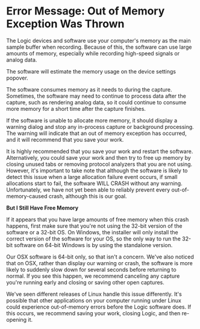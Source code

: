 # Error Message: Out of Memory Exception Was Thrown

The Logic devices and software use your computer's memory as the main sample buffer when recording. Because of this, the software can use large amounts of memory, especially while recording high-speed signals or analog data.

The software will estimate the memory usage on the device settings popover.

The software consumes memory as it needs to during the capture. Sometimes, the software may need to continue to process data after the capture, such as rendering analog data, so it could continue to consume more memory for a short time after the capture finishes.

If the software is unable to allocate more memory, it should display a warning dialog and stop any in-process capture or background processing. The warning will indicate that an out of memory exception has occurred, and it will recommend that you save your work.

It is highly recommended that you save your work and restart the software. Alternatively, you could save your work and then try to free up memory by closing unused tabs or removing protocol analyzers that you are not using. However, it's important to take note that although the software is likely to detect this issue when a large allocation failure event occurs, if small allocations start to fail, the software WILL CRASH without any warning. Unfortunately, we have not yet been able to reliably prevent every out-of-memory-caused crash, although this is our goal.

**But I Still Have Free Memory**

If it appears that you have large amounts of free memory when this crash happens, first make sure that you're not using the 32-bit version of the software or a 32-bit OS. On Windows, the installer will only install the correct version of the software for your OS, so the only way to run the 32-bit software on 64-bit Windows is by using the standalone version.

Our OSX software is 64-bit only, so that isn't a concern. We've also noticed that on OSX, rather than display our warning or crash, the software is more likely to suddenly slow down for several seconds before returning to normal. If you see this happen, we recommend canceling any capture you're running early and closing or saving other open captures.

We've seen different releases of Linux handle this issue differently. It's possible that other applications on your computer running under Linux could experience out-of-memory errors before the Logic software does. If this occurs, we recommend saving your work, closing Logic, and then re-opening it.
